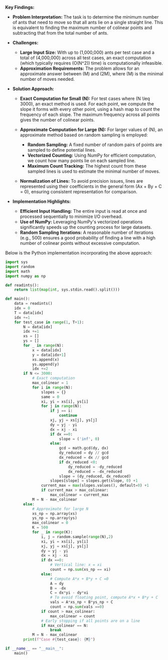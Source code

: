 **Key Findings:**

- **Problem Interpretation:** The task is to determine the minimum number of ants that need to move so that all ants lie on a single straight line. This is equivalent to finding the maximum number of colinear points and subtracting that from the total number of ants.

- **Challenges:**
  - **Large Input Size:** With up to \(1,000,000\) ants per test case and a total of \(4,000,000\) across all test cases, an exact computation (which typically requires \(O(N^2)\) time) is computationally infeasible.
  - **Approximation Requirements:** The problem allows for an approximate answer between \(M\) and \(2M\), where \(M\) is the minimal number of moves needed.

- **Solution Approach:**
  - **Exact Computation for Small \(N\):** For test cases where \(N \leq 3000\), an exact method is used. For each point, we compute the slope it forms with every other point, using a hash map to count the frequency of each slope. The maximum frequency across all points gives the number of colinear points.
  
  - **Approximate Computation for Large \(N\):** For larger values of \(N\), an approximate method based on random sampling is employed:
    - **Random Sampling:** A fixed number of random pairs of points are sampled to define potential lines.
    - **Vectorized Counting:** Using NumPy for efficient computation, we count how many points lie on each sampled line.
    - **Maximum Count Tracking:** The highest count from these sampled lines is used to estimate the minimal number of moves.
  
  - **Normalization of Lines:** To avoid precision issues, lines are represented using their coefficients in the general form \(Ax + By + C = 0\), ensuring consistent representation for comparison.

- **Implementation Highlights:**
  - **Efficient Input Handling:** The entire input is read at once and processed sequentially to minimize I/O overhead.
  - **Use of NumPy:** Leveraging NumPy's vectorized operations significantly speeds up the counting process for large datasets.
  - **Random Sampling Iterations:** A reasonable number of iterations (e.g., 500) ensures a good probability of finding a line with a high number of colinear points without excessive computation.

Below is the Python implementation incorporating the above approach:

```python
import sys
import random
import math
import numpy as np

def readints():
    return list(map(int, sys.stdin.read().split()))

def main():
    data = readints()
    idx = 0
    T = data[idx]
    idx +=1
    for test_case in range(1, T+1):
        N = data[idx]
        idx +=1
        xs = []
        ys = []
        for _ in range(N):
            x = data[idx]
            y = data[idx+1]
            xs.append(x)
            ys.append(y)
            idx +=2
        if N <= 3000:
            # Exact computation
            max_colinear = 1
            for i in range(N):
                slopes = {}
                same = 0
                xi, yi = xs[i], ys[i]
                for j in range(N):
                    if j == i:
                        continue
                    xj, yj = xs[j], ys[j]
                    dy = yj - yi
                    dx = xj - xi
                    if dx ==0:
                        slope = ('inf', 0)
                    else:
                        gcd = math.gcd(dy, dx)
                        dy_reduced = dy // gcd
                        dx_reduced = dx // gcd
                        if dx_reduced <0:
                            dy_reduced = -dy_reduced
                            dx_reduced = -dx_reduced
                        slope = (dy_reduced, dx_reduced)
                    slopes[slope] = slopes.get(slope, 0) +1
                current_max = max(slopes.values(), default=0) +1
                if current_max > max_colinear:
                    max_colinear = current_max
            M = N - max_colinear
        else:
            # Approximate for large N
            xs_np = np.array(xs)
            ys_np = np.array(ys)
            max_colinear = 0
            K = 500
            for _ in range(K):
                i, j = random.sample(range(N),2)
                xi, yi = xs[i], ys[i]
                xj, yj = xs[j], ys[j]
                dy = yj - yi
                dx = xj - xi
                if dx ==0:
                    # Vertical line: x = xi
                    count = np.sum(xs_np == xi)
                else:
                    # Compute A*x + B*y + C =0
                    A = dy
                    B = -dx
                    C = dx*yi - dy*xi
                    # To avoid floating point, compute A*x + B*y + C
                    vals = A*xs_np + B*ys_np + C
                    count = np.sum(vals ==0)
                if count > max_colinear:
                    max_colinear = count
                # Early stopping if all points are on a line
                if max_colinear == N:
                    break
            M = N - max_colinear
        print(f"Case #{test_case}: {M}")

if __name__ == "__main__":
    main()
```